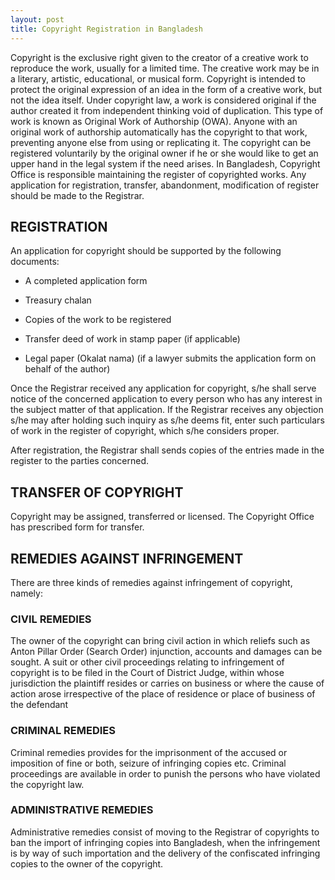 ```yaml
---
layout: post
title: Copyright Registration in Bangladesh  
---
```


Copyright is the exclusive right given to the creator of a creative work to reproduce the work, usually for a limited time. The creative work may be in a literary, artistic, educational, or musical form. Copyright is intended to protect the original expression of an idea in the form of a creative work, but not the idea itself. Under copyright law, a work is considered original if the author created it from independent thinking void of duplication. This type of work is known as Original Work of Authorship (OWA). Anyone with an original work of authorship automatically has the copyright to that work, preventing anyone else from using or replicating it. The copyright can be registered voluntarily by the original owner if he or she would like to get an upper hand in the legal system if the need arises. In Bangladesh, Copyright Office is responsible maintaining the register of copyrighted works. Any application for registration, transfer, abandonment, modification of register should be made to the Registrar.

## REGISTRATION

An application for copyright should be supported by the following documents:

- A completed application form

- Treasury chalan

- Copies of the work to be registered

- Transfer deed of work in stamp paper (if applicable)

- Legal paper (Okalat nama) (if a lawyer submits the application form on behalf of the author)

Once the Registrar received any application for copyright, s/he shall serve notice of the concerned application to every person who has any interest in the subject matter of that application. If the Registrar receives any objection s/he may after holding such inquiry as s/he deems fit, enter such particulars of work in the register of copyright, which s/he considers proper.

After registration, the Registrar shall sends copies of the entries made in the register to the parties concerned.

## TRANSFER OF COPYRIGHT

Copyright may be assigned, transferred or licensed. The Copyright Office has prescribed form for transfer.

## REMEDIES AGAINST INFRINGEMENT

There are three kinds of remedies against infringement of copyright, namely:

### CIVIL REMEDIES

The owner of the copyright can bring civil action in which reliefs such as Anton Pillar Order (Search Order) injunction, accounts and damages can be sought. A suit or other civil proceedings relating to infringement of copyright is to be filed in the Court of District Judge, within whose jurisdiction the plaintiff resides or carries on business or where the cause of action arose irrespective of the place of residence or place of business of the defendant

### CRIMINAL REMEDIES

Criminal remedies provides for the imprisonment of the accused or imposition of fine or both, seizure of infringing copies etc. Criminal proceedings are available in order to punish the persons who have violated the copyright law.

### ADMINISTRATIVE REMEDIES

Administrative remedies consist of moving to the Registrar of copyrights to ban the import of infringing copies into Bangladesh, when the infringement is by way of such importation and the delivery of the confiscated infringing copies to the owner of the copyright.
